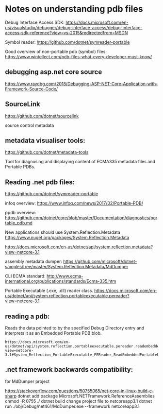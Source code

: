 # Notes on understanding pdb files

Debug Interface Access SDK:
https://docs.microsoft.com/en-us/visualstudio/debugger/debug-interface-access/debug-interface-access-sdk-reference?view=vs-2015&redirectedfrom=MSDN

Symbol reader:
https://github.com/dotnet/symreader-portable

Good overview of non-portable pdb (symbol) files:
https://www.wintellect.com/pdb-files-what-every-developer-must-know/

## debugging asp.net core source

https://www.raydbg.com/2018/Debugging-ASP-NET-Core-Application-with-Framework-Source-Code/

## SourceLink

https://github.com/dotnet/sourcelink

source control metadata

## metadata visualiser tools:
https://github.com/dotnet/metadata-tools

Tool for diagnosing and displaying content of ECMA335 metadata files and Portable PDBs.


## Reading .net pdb files:
https://github.com/dotnet/symreader-portable

infoq overview:
https://www.infoq.com/news/2017/02/Portable-PDB/

ppdb overview:
https://github.com/dotnet/core/blob/master/Documentation/diagnostics/portable_pdb.md

New applications should use System.Reflection.Metadata
https://www.nuget.org/packages/System.Reflection.Metadata

https://docs.microsoft.com/en-us/dotnet/api/system.reflection.metadata?view=netcore-3.1

assembly metadata dumper:
https://github.com/microsoft/dotnet-samples/tree/master/System.Reflection.Metadata/MdDumper

CLI ECMA standard:
http://www.ecma-international.org/publications/standards/Ecma-335.htm

Portable Executable (.exe, .dll) reader class.
https://docs.microsoft.com/en-us/dotnet/api/system.reflection.portableexecutable.pereader?view=netcore-3.1

## reading a pdb:

Reads the data pointed to by the specified Debug Directory entry and interprets it as an Embedded Portable PDB blob.

```
https://docs.microsoft.com/en-us/dotnet/api/system.reflection.portableexecutable.pereader.readembeddedportablepdbdebugdirectorydata?view=netcore-3.1#System_Reflection_PortableExecutable_PEReader_ReadEmbeddedPortablePdbDebugDirectoryData_System_Reflection_PortableExecutable_DebugDirectoryEntry_
```


## .net framework backwards compatibility:
for MdDumper project

https://stackoverflow.com/questions/50755065/net-core-in-linux-build-c-sharp
dotnet add package Microsoft.NETFramework.ReferenceAssemblies
chmod -R 0755 ./
dotnet build
change project file to netcoreapp3.1
dotnet run ./obj/Debug/net461/MdDumper.exe --framework netcoreapp3.1
